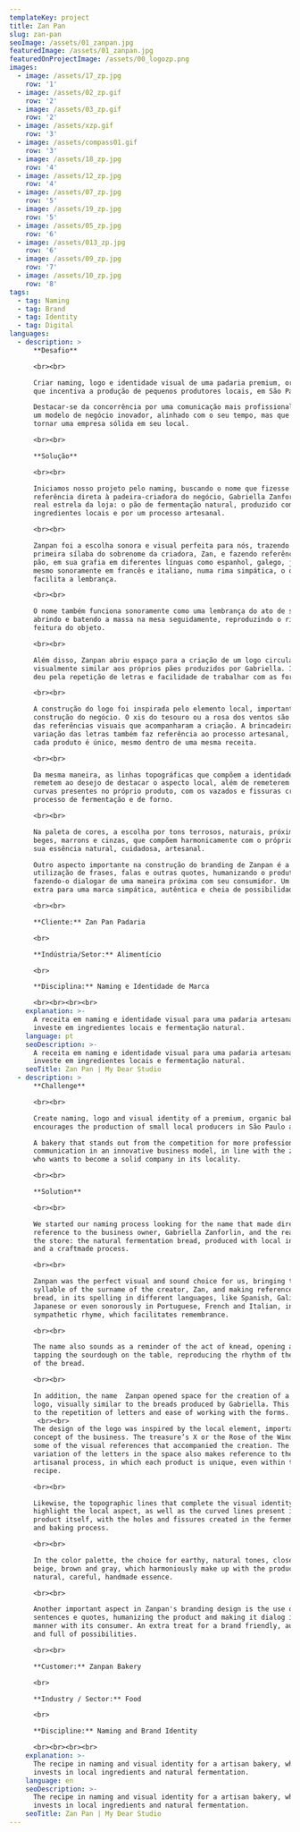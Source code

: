 ```yaml
---
templateKey: project
title: Zan Pan
slug: zan-pan
seoImage: /assets/01_zanpan.jpg
featuredImage: /assets/01_zanpan.jpg
featuredOnProjectImage: /assets/00_logozp.png
images:
  - image: /assets/17_zp.jpg
    row: '1'
  - image: /assets/02_zp.gif
    row: '2'
  - image: /assets/03_zp.gif
    row: '2'
  - image: /assets/xzp.gif
    row: '3'
  - image: /assets/compass01.gif
    row: '3'
  - image: /assets/18_zp.jpg
    row: '4'
  - image: /assets/12_zp.jpg
    row: '4'
  - image: /assets/07_zp.jpg
    row: '5'
  - image: /assets/19_zp.jpg
    row: '5'
  - image: /assets/05_zp.jpg
    row: '6'
  - image: /assets/013_zp.jpg
    row: '6'
  - image: /assets/09_zp.jpg
    row: '7'
  - image: /assets/10_zp.jpg
    row: '8'
tags:
  - tag: Naming
  - tag: Brand
  - tag: Identity
  - tag: Digital
languages:
  - description: >
      **Desafio**

      <br><br>

      Criar naming, logo e identidade visual de uma padaria premium, orgânica e
      que incentiva a produção de pequenos produtores locais, em São Paulo.

      Destacar-se da concorrência por uma comunicação mais profissionalizada em
      um modelo de negócio inovador, alinhado com o seu tempo, mas que deseja se
      tornar uma empresa sólida em seu local.

      <br><br>

      **Solução**

      <br><br>

      Iniciamos nosso projeto pelo naming, buscando o nome que fizesse
      referência direta à padeira-criadora do negócio, Gabriella Zanforlin, e à
      real estrela da loja: o pão de fermentação natural, produzido com
      ingredientes locais e por um processo artesanal.

      <br><br>

      Zanpan foi a escolha sonora e visual perfeita para nós, trazendo a
      primeira sílaba do sobrenome da criadora, Zan, e fazendo referência ao
      pão, em sua grafia em diferentes línguas como espanhol, galego, japonês ou
      mesmo sonoramente em francês e italiano, numa rima simpática, o que
      facilita a lembrança.

      <br><br>

      O nome também funciona sonoramente como uma lembrança do ato de sovar,
      abrindo e batendo a massa na mesa seguidamente, reproduzindo o ritmo da
      feitura do objeto.

      <br><br>

      Além disso, Zanpan abriu espaço para a criação de um logo circular,
      visualmente similar aos próprios pães produzidos por Gabriella. Isso se
      deu pela repetição de letras e facilidade de trabalhar com as formas.

      <br><br>

      A construção do logo foi inspirada pelo elemento local, importante na
      construção do negócio. O xis do tesouro ou a rosa dos ventos são algumas
      das referências visuais que acompanharam a criação. A brincadeira com a
      variação das letras também faz referência ao processo artesanal, em que
      cada produto é único, mesmo dentro de uma mesma receita.

      <br><br>

      Da mesma maneira, as linhas topográficas que compõem a identidade visual
      remetem ao desejo de destacar o aspecto local, além de remeterem às linhas
      curvas presentes no próprio produto, com os vazados e fissuras criadas no
      processo de fermentação e de forno.

      <br><br>

      Na paleta de cores, a escolha por tons terrosos, naturais, próximos dos
      beges, marrons e cinzas, que compõem harmonicamente com o próprio produto
      sua essência natural, cuidadosa, artesanal.

      Outro aspecto importante na construção do branding de Zanpan é a
      utilização de frases, falas e outras quotes, humanizando o produto e
      fazendo-o dialogar de uma maneira próxima com seu consumidor. Um mimo
      extra para uma marca simpática, autêntica e cheia de possibilidades.

      <br><br>

      **Cliente:** Zan Pan Padaria

      <br>

      **Indústria/Setor:** Alimentício

      <br>

      **Disciplina:** Naming e Identidade de Marca

      <br><br><br><br>
    explanation: >-
      A receita em naming e identidade visual para uma padaria artesanal, que
      investe em ingredientes locais e fermentação natural.
    language: pt
    seoDescription: >-
      A receita em naming e identidade visual para uma padaria artesanal, que
      investe em ingredientes locais e fermentação natural.
    seoTitle: Zan Pan | My Dear Studio
  - description: >
      **Challenge**

      <br><br>

      Create naming, logo and visual identity of a premium, organic bakery that
      encourages the production of small local producers in São Paulo area.

      A bakery that stands out from the competition for more professional
      communication in an innovative business model, in line with the zeitgeist,
      who wants to become a solid company in its locality.

      <br><br>

      **Solution**

      <br><br>

      We started our naming process looking for the name that made direct
      reference to the business owner, Gabriella Zanforlin, and the real star of
      the store: the natural fermentation bread, produced with local ingredients
      and a craftmade process.

      <br><br>

      Zanpan was the perfect visual and sound choice for us, bringing the first
      syllable of the surname of the creator, Zan, and making reference to the
      bread, in its spelling in different languages, like Spanish, Galician,
      Japanese or even sonorously in Portuguese, French and Italian, in a
      sympathetic rhyme, which facilitates remembrance.

      <br><br>

      The name also sounds as a reminder of the act of knead, opening and
      tapping the sourdough on the table, reproducing the rhythm of the making
      of the bread.

      <br><br>

      In addition, the name  Zanpan opened space for the creation of a circular
      logo, visually similar to the breads produced by Gabriella. This was due
      to the repetition of letters and ease of working with the forms.
       <br><br>
      The design of the logo was inspired by the local element, important in the
      concept of the business. The treasure’s X or the Rose of the Winds are
      some of the visual references that accompanied the creation. The the
      variation of the letters in the space also makes reference to the
      artisanal process, in which each product is unique, even within the same
      recipe.

      <br><br>

      Likewise, the topographic lines that complete the visual identity
      highlight the local aspect, as well as the curved lines present in the
      product itself, with the holes and fissures created in the fermentation
      and baking process. 

      <br><br>

      In the color palette, the choice for earthy, natural tones, close to the
      beige, brown and gray, which harmoniously make up with the product its
      natural, careful, handmade essence.

      <br><br>

      Another important aspect in Zanpan's branding design is the use of
      sentences e quotes, humanizing the product and making it dialog in a close
      manner with its consumer. An extra treat for a brand friendly, authentic
      and full of possibilities.

      <br><br>

      **Customer:** Zanpan Bakery

      <br>

      **Industry / Sector:** Food

      <br>

      **Discipline:** Naming and Brand Identity

      <br><br><br><br>
    explanation: >-
      The recipe in naming and visual identity for a artisan bakery, which
      invests in local ingredients and natural fermentation.
    language: en
    seoDescription: >-
      The recipe in naming and visual identity for a artisan bakery, which
      invests in local ingredients and natural fermentation.
    seoTitle: Zan Pan | My Dear Studio
---
```


